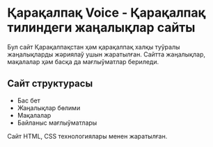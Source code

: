 # Қарақалпақ Voice - Қарақалпақ тилиндеги жаңалықлар сайты

Бул сайт Қарақалпақстан ҳәм қарақалпақ халқы туўралы жаңалықларды жәриялаў ушын жаратылған. Сайтта жаңалықлар, мақалалар ҳәм басқа да мағлыўматлар бериледи.

## Сайт структурасы
- Бас бет
- Жаңалықлар бөлими
- Мақалалар
- Байланыс мағлыўматлары

Сайт HTML, CSS технологиялары менен жаратылған.
